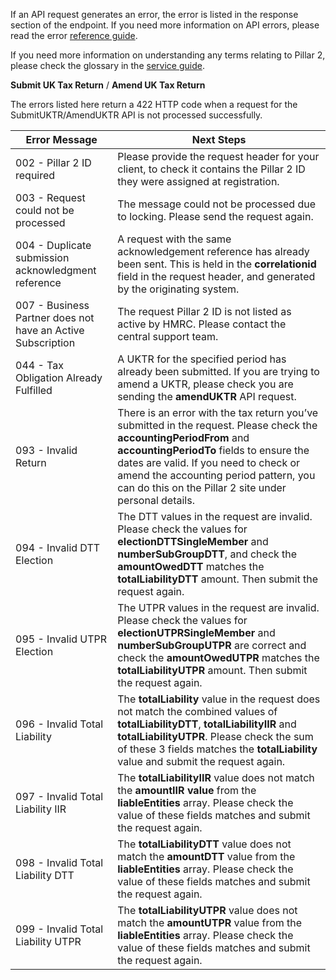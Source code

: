If an API request generates an error, the error is listed in the response section of the endpoint. If you need more information on API errors, please read the error [reference guide](https://developer.service.hmrc.gov.uk/api-documentation/docs/reference-guide). 

If you need more information on understanding any terms relating to Pillar 2, please check the glossary in the [service guide](https://developer.development.tax.service.gov.uk/guides/pillar2-service-guide/). 

**Submit UK Tax Return** / **Amend UK Tax Return**

The errors listed here return a 422 HTTP code when a request for the SubmitUKTR/AmendUKTR API is not processed successfully. 

<table>
<thead>
<tr>
<th>Error Message</th>
<th>Next Steps</th>
</tr>
</thead>
<tbody>
<tr>
<td>002 - Pillar 2 ID required</td>
<td>Please provide the request header for your client, to check it contains the Pillar 2 ID they were assigned at registration.</td>
</tr>
<tr>
<td>003 - Request could not be processed</td>
<td>The message could not be processed due to locking. Please send the request again.</td>
</tr>
<tr>
<td>004 - Duplicate submission acknowledgment reference</td>
<td>A request with the same acknowledgement reference has already been sent. This is held in the <strong>correlationid</strong> field in the request header, and generated by the originating system.</td>
</tr>
<tr>
<td>007 - Business Partner does not have an Active Subscription</td>
<td>The request Pillar 2 ID is not listed as active by HMRC. Please contact the central support team.</td>
</tr>
<tr>
<td>044 - Tax Obligation Already Fulfilled</td>
<td>A UKTR for the specified period has already been  submitted. If you are trying to amend a UKTR, please check you are sending the <strong>amendUKTR</strong> API request.</td>
</tr>
<tr>
<td>093 - Invalid Return</td>
<td>There is an error with the tax return you’ve submitted in the request. Please check the <strong>accountingPeriodFrom</strong> and <strong>accountingPeriodTo</strong> fields to ensure the dates are valid. If you need to  check or amend the accounting period pattern, you can do this on the Pillar 2 site under personal details.</td>
</tr>
<tr>
<td>094 - Invalid DTT Election</td>
<td>The DTT values in the request are invalid. Please check the values for <strong>electionDTTSingleMember</strong> and <strong>numberSubGroupDTT</strong>, and check the <strong>amountOwedDTT</strong> matches the <strong>totalLiabilityDTT</strong> amount. Then submit the request again.</td>
</tr>
<tr>
<td>095 - Invalid UTPR Election</td>
<td>The UTPR values in the request are invalid. Please check the values for <strong>electionUTPRSingleMember</strong> and <strong>numberSubGroupUTPR</strong> are correct and check the <strong>amountOwedUTPR</strong> matches the <strong>totalLiabilityUTPR</strong> amount. Then submit the request again.</td>
</tr>
<tr>
<td>096 - Invalid Total Liability</td>
<td>The <strong>totalLiability</strong> value in the request does not match the combined values of <strong>totalLiabilityDTT</strong>, <strong>totalLiabilityIIR</strong> and <strong>totalLiabilityUTPR</strong>. Please check the sum of these 3 fields matches the <strong>totalLiability</strong> value and submit the request again.</td>
</tr>
<tr>
<td>097 - Invalid Total Liability IIR</td>
<td>The <strong>totalLiabilityIIR</strong> value does not match the <strong>amountIIR value</strong> from the <strong>liableEntities</strong> array. Please check the value of these fields matches and submit the request again.</td>
</tr>
<tr>
<td>098 - Invalid Total Liability DTT</td>
<td>The <strong>totalLiabilityDTT</strong> value does not match the <strong>amountDTT</strong> value from the <strong>liableEntities</strong> array. Please check the value of these fields matches and submit the request again.</td>
</tr>
<tr>
<td>099 - Invalid Total Liability UTPR</td>
<td>The <strong>totalLiabilityUTPR</strong> value does not match the <strong>amountUTPR</strong> value from the <strong>liableEntities</strong> array. Please check the value of these fields matches and submit the request again.                                                                 </td>
</tr>
</tbody>
</table>

